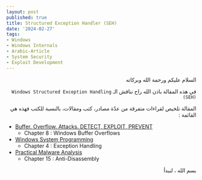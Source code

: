 ```yaml
---
layout: post
published: true
title: Structured Exception Handler (SEH)
date: '2024-02-27'
tags:
- Windows
- Windows Internals
- Arabic-Article
- System Security
- Exploit Development
---
```



<div dir="rtl" markdown="1">

السلام عليكم ورحمة الله وبركاته 

في هذه المقالة باذن الله راح نناقش الـ `Windows Structured Exception Handling (SEH)` 

المقالة تلخيص لقراءات متفرقة من عدّة مصادر، كتب ومقالات، بالنسبة للكتب فهذه هي القائمة : 

</div> 

- [Buffer. Overflow. Attacks. DETECT, EXPLOIT, PREVENT](https://a.co/d/fTPXdb6)
  - Chapter 8 : Windows Buffer Overflows
- [Windows System Programming](https://a.co/d/7loSby9)
  - Chapter 4 : Exception Handling
- [Practical Malware Analysis](https://a.co/d/aeXQFn7)
  - Chapter 15 : Anti-Disassembly   


<div dir="rtl" markdown="1">
بسم الله ، لنبدأ 
</div>
